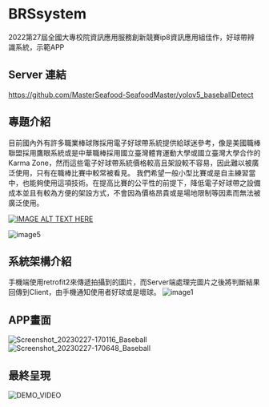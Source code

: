 # BRSsystem
2022第27屆全國大專校院資訊應用服務創新競賽ip8資訊應用組佳作，好球帶辨識系統，示範APP

## Server 連結
https://github.com/MasterSeafood-SeafoodMaster/yolov5_baseballDetect

## 專題介紹
目前國內外有許多職業棒球隊採用電子好球帶系統提供給球迷參考，像是美國職棒聯盟採用鷹眼系統或是中華職棒採用國立臺灣體育運動大學或國立臺灣大學合作的Karma Zone，然而這些電子好球帶系統價格較高且架設較不容易，因此難以被廣泛使用，只有在職棒比賽中較常被看見。
	我們希望一般小型比賽或是自主練習當中，也能夠使用這項技術。在提高比賽的公平性的前提下，降低電子好球帶之設備成本並且有較為方便的架設方式，不會因為價格昂貴或是場地限制等因素而無法被廣泛使用。

[![IMAGE ALT TEXT HERE](https://img.youtube.com/vi/U8Sgev-EcpM/0.jpg)](https://www.youtube.com/watch?v=U8Sgev-EcpM&t=1s)

![image5](https://user-images.githubusercontent.com/43849007/221562212-a8889e4a-fbc8-4a95-8a3c-a704ed0a2c0d.png)



## 系統架構介紹
手機端使用retrofit2來傳遞拍攝到的圖片，而Server端處理完圖片之後將判斷結果回傳到Client，由手機通知使用者好球或是壞球。
![image1](https://user-images.githubusercontent.com/43849007/221562005-600035c7-902f-4e95-b210-b72cac02f73c.png)


## APP畫面
![Screenshot_20230227-170116_Baseball](https://user-images.githubusercontent.com/43849007/221521097-0977695b-1365-4576-83b0-58b5071b13d6.jpg)
![Screenshot_20230227-170648_Baseball](https://user-images.githubusercontent.com/43849007/221521108-cf31dcf8-9bee-4590-b773-7e4169397691.jpg)

## 最終呈現
![DEMO_VIDEO](https://user-images.githubusercontent.com/43849007/221520246-d91ceb89-6c92-44c8-94fe-229de6f3ec22.gif)
